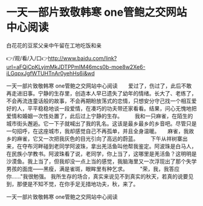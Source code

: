 # 一天一部片致敬韩寒 one管鲍之交网站中心阅读
白花花的豆浆父亲中午留在工地吃饭和亲

👉/观/看/入/口👉http://www.baidu.com/link?url=aFQjCpKLyjmMkJDTPPmIM46mcs0b-moe8w2Xe6-iLGqpxJgfWTUHTnAr0yehHs6i&wd

一天一部片致敬韩寒 one管鲍之交网站中心阅读　　爱过了，伤过了，此后不敢再走进旧事。宁静的生存里，创造本人早已遗失了幼年的情绪。长大了、老练了，不会再流连童话般的故事，不会再期盼放荡式的恋情，只想安分守己找一个相互爱好的人，平平稳稳地谈一段爱情，在凑巧的功夫带还家看看。结果，问心无愧地把爱情和婚姻一次性处置了，此后过上宁静的生存。
　　我和一只麻雀，在陌生的城市街头邂逅。它一下子就喊出了我的乳名。这该是最乡最乡的乡音吧。尽管只是一句招呼，在这座城市，我却感觉自己不再孤单，并且全身温暖。　　麻雀，我故乡的麻雀，它又一次把我灰色的目光引向了高远的蔚蓝。
　　下午从祥树寨出来，在夺布河畔碰到老同学阿波珠，拿出羌活鱼叫他帮我鉴定。阿波珠是白马人，在民族小学教书。阿波珠看了说，老同学，你上当了，这哪里是羌活鱼？这明明是沙漠鱼。我上当了，但我却没一点上当的感觉，我脑海里又一次浮现出了那个失学男孩的面庞——黑瘦，满是雀斑，眼眸里有种乞求。
　　"荣，我，我答应你……"我很勉强。
我所生存的场合，真实来说见不到真实的秋天，若真的说要见到，那便是不知不觉，在你手足无措地功夫，秋，来了。

一天一部片致敬韩寒 one管鲍之交网站中心阅读
